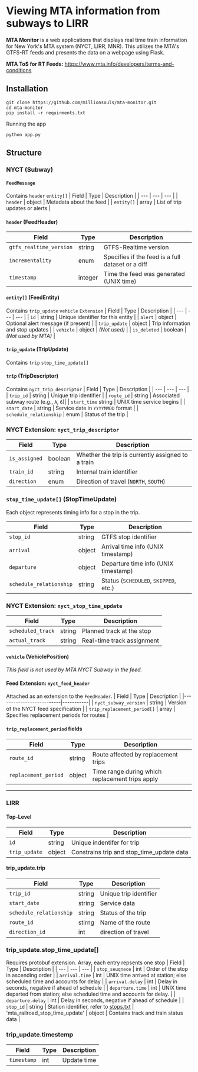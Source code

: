 # Viewing MTA information from subways to LIRR

**MTA Monitor** is a web applications that displays real time train information for New York's MTA system (NYCT, LIRR, MNR). This utilizes the MTA's GTFS-RT feeds and presents the data on a webpage using Flask. 

**MTA ToS for RT Feeds:** https://www.mta.info/developers/terms-and-conditions

## Installation
```
git clone https://github.com/millionsouls/mta-monitor.git
cd mta-monitor
pip install -r requirments.txt
```

Running the app
```
python app.py
```

## Structure
### NYCT (Subway)
#### `FeedMessage`
Contains `header` `entity[]`
| Field | Type | Description |
| --- | --- | --- |
| `header`      | object    | Metadata about the feed                  |
| `entity[]`    | array     | List of trip updates or alerts           |

#### `header` (FeedHeader)
| Field | Type | Description |
| --- | --- | --- |
| `gtfs_realtime_version` | string  | GTFS-Realtime version |
| `incrementality` | enum | Specifies if the feed is a full dataset or a diff |
| `timestamp` | integer   | Time the feed was generated (UNIX time) |

#### `entity[]` (FeedEntity)
Contains `trip_update` `vehicle` `Extension`
| Field | Type | Description |
| --- | --- | --- |
| `id` | string | Unique identifier for this entity |
| `alert` | object | Optional alert message (if present) |
| `trip_update` | object    | Trip information and stop updates         |
| `vehicle`     | object    | *(Not used)*                              |
| `is_deleted`  | boolean   | *(Not used by MTA)*                       |

#### `trip_update` (TripUpdate)
Contains `trip` `stop_time_update[]`

#### `trip` (TripDescriptor)
Contains `nyct_trip_descriptor`
| Field | Type | Description |
| --- | --- | --- |
| `trip_id` | string  | Unique trip identifier |
| `route_id` | string  | Associated subway route (e.g., `A`, `6`)|
| `start_time` string  | UNIX time service begins |
| `start_date` | string  | Service date in `YYYYMMDD` format |
| `schedule_relationship` | enum | Status of the trip |
### NYCT Extension: `nyct_trip_descriptor`
| Field | Type | Description |
| --- | --- | --- |
| `is_assigned` | boolean | Whether the trip is currently assigned to a train |
| `train_id`    | string  | Internal train identifier                         |
| `direction`   | enum    | Direction of travel (`NORTH`, `SOUTH`)           |

### `stop_time_update[]` (StopTimeUpdate)
Each object represents timing info for a stop in the trip.

| Field | Type | Description |
| --- | --- | --- |
| `stop_id`              | string  | GTFS stop identifier                    |
| `arrival`              | object  | Arrival time info (UNIX timestamp)      |
| `departure`            | object  | Departure time info (UNIX timestamp)    |
| `schedule_relationship`| string  | Status (`SCHEDULED`, `SKIPPED`, etc.)   |

### NYCT Extension: `nyct_stop_time_update`
| Field           | Type    | Description                          |
|------------------|---------|--------------------------------------|
| `scheduled_track`| string  | Planned track at the stop           |
| `actual_track`   | string  | Real-time track assignment          |

#### `vehicle` (VehiclePosition)
*This field is not used by MTA NYCT Subway in the feed.*

#### Feed Extension: `nyct_feed_header`
Attached as an extension to the `FeedHeader`.
| Field                    | Type      | Description                            |
|--------------------------|-----------|
| `nyct_subway_version`    | string    | Version of the NYCT feed specification    |
| `trip_replacement_period[]` | array | Specifies replacement periods for routes  |

#### `trip_replacement_period` fields

| Field        | Type    | Description                              |
|--------------|---------|------------------------------------------|
| `route_id`   | string  | Route affected by replacement trips      |
| `replacement_period` | object | Time range during which replacement trips apply |

---

### LIRR
#### Top-Level
| Field | Type | Description |
| --- | --- | --- |
| `id` | string | Unique indentifer for trip |
| `trip_update` | object | Constrains trip and stop_time_update data |

#### trip_update.trip
| Field | Type | Description |
| --- | --- | --- |
| `trip_id` | string | Unique trip identifier |
| `start_date` | string | Service data |
| `schedule_relationship` | string | Status of the trip |
| `route_id` | stirng | Name of the route |
| `direction_id` | int | direction of travel |

### trip_update.stop_time_update[]
Requires protobuf extension. Array, each entry repsents one stop
| Field | Type | Description |
| --- | --- | --- |
| `stop_seuqnece` | int | Order of the stop in ascending order |
| `arrival.time` | int | UNIX time arrived at station; else scheduled time and accounts for delay |
| `arrival.delay` | int | Delay in seconds, negative if ahead of schedule |
| `departure.time` | int | UNIX time departed from station; else scheduled time and accounts for delay. |
| `departure.delay` | int | Delay in seconds, negative if ahead of schedule |
| `stop_id` | string | Station identifier, refer to [stops.txt](static/lirr/stops.txt)
| 'mta_railroad_stop_time_update' | object | Contains track and train status data |

### trip_update.timestemp
| Field | Type | Description |
| --- | --- | --- |
| `timestamp` | int | Update time |